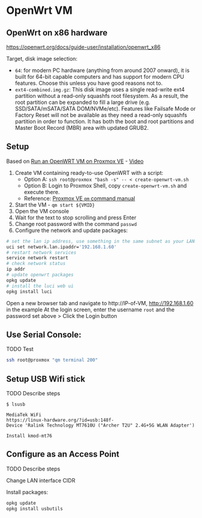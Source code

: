 # OpenWrt VM

## OpenWrt on x86 hardware

https://openwrt.org/docs/guide-user/installation/openwrt_x86

Target, disk image selection:
- `64`: for modern PC hardware (anything from around 2007 onward), it is built for 64-bit capable computers and has support for modern CPU features. Choose this unless you have good reasons not to.
- `ext4-combined.img.gz`: This disk image uses a single read-write ext4 partition without a read-only squashfs root filesystem. As a result, the root partition can be expanded to fill a large drive (e.g. SSD/SATA/mSATA/SATA DOM/NVMe/etc). Features like Failsafe Mode or Factory Reset will not be available as they need a read-only squashfs partition in order to function. It has both the boot and root partitions and Master Boot Record (MBR) area with updated GRUB2.

## Setup

Based on [Run an OpenWRT VM on Proxmox VE](https://i12bretro.github.io/tutorials/0405.html) - [Video](https://www.youtube.com/watch?v=_fh7tnQW034)

1. Create VM containing ready-to-use OpenWRT with a script:
   - Option A: `ssh root@proxmox "bash -s" -- < create-openwrt-vm.sh`
   - Option B: Login to Proxmox Shell, copy `create-openwrt-vm.sh` and execute there.
   - Reference: [Proxmox VE `qm` command manual](https://pve.proxmox.com/pve-docs/qm.1.html)
2. Start the VM - `qm start ${VMID}`
3. Open the VM console
4. Wait for the text to stop scrolling and press Enter
5. Change root password with the command `passwd`
6. Configure the network and update packages:
```sh
# set the lan ip address, use something in the same subnet as your LAN
uci set network.lan.ipaddr='192.168.1.60'
# restart network services
service network restart
# check network status
ip addr
# update openwrt packages
opkg update
# install the luci web ui
opkg install luci
```

Open a new browser tab and navigate to http://IP-of-VM, http://192.168.1.60 in the example
At the login screen, enter the username `root` and the password set above > Click the Login button

## Use Serial Console:

TODO Test

```sh
ssh root@proxmox "qm terminal 200"
```

## Setup USB Wifi stick

TODO Describe steps

```
$ lsusb

MediaTek WiFi
https://linux-hardware.org/?id=usb:148f-
Device 'Ralink Technology MT7610U ("Archer T2U" 2.4G+5G WLAN Adapter')

Install kmod-mt76
```

## Configure as an Access Point

TODO Describe steps

Change LAN interface CIDR

Install packages:

```sh
opkg update
opkg install usbutils
```


